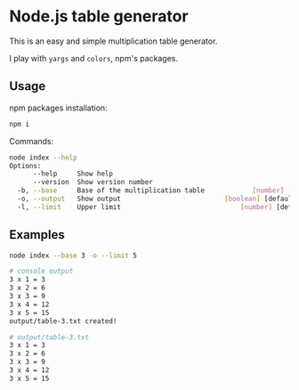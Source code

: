 # Node.js table generator
This is an easy and simple multiplication table generator.

I play with `yargs` and `colors`, npm's packages.

## Usage
npm packages installation:
```bash
npm i
```

Commands:
```bash
node index --help               
Options:
      --help     Show help                                             [boolean]
      --version  Show version number                                   [boolean]
  -b, --base     Base of the multiplication table            [number] [required]
  -o, --output   Show output                          [boolean] [default: false]
  -l, --limit    Upper limit                              [number] [default: 10]
```

## Examples
```bash
node index --base 3 -o --limit 5

# console output
3 x 1 = 3
3 x 2 = 6
3 x 3 = 9
3 x 4 = 12
3 x 5 = 15
output/table-3.txt created!

# output/table-3.txt
3 x 1 = 3
3 x 2 = 6
3 x 3 = 9
3 x 4 = 12
3 x 5 = 15
```

